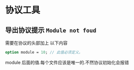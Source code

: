 # 协议工具

## 导出协议提示 `Module not foud`

需要在协议的头部加上 以下内容

```protobuf
option module = 10; // 此值必须定义。
```

module 后面的值.每个文件应该是唯一的.不然协议初始化会报错
